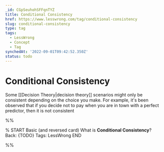 ```yaml
---
_id: CGpSeuhohSFFqnTYZ
title: Conditional Consistency
href: https://www.lesswrong.com/tag/conditional-consistency
slug: conditional-consistency
type: tag
tags:
  - LessWrong
  - Concept
  - Tag
synchedAt: '2022-09-01T09:42:52.350Z'
status: todo
---
```


# Conditional Consistency

Some [[Decision Theory|decision theory]] scenarios might only be consistent depending on the choice you make. For example, it's been observed that if you decide not to pay when you are in town with a perfect predictor, then it is not consistent


%%

% START
Basic (and reversed card)
What is **Conditional Consistency**?
Back: {TODO}
Tags: LessWrong
END
<!--ID: 1663157013306-->


%%
	
